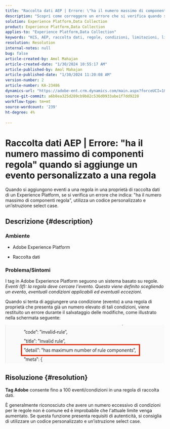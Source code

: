 ```yaml
---
title: "Raccolta dati AEP | Errore: \"ha il numero massimo di componenti regola\" quando si aggiunge un evento personalizzato a una regola"
description: "Scopri come correggere un errore che si verifica quando si aggiungono eventi a una regola in una proprietà di raccolta dati di Experience Platform."
solution: Experience Platform,Data Collection
product: Experience Platform,Data Collection
applies-to: "Experience Platform,Data Collection"
keywords: "KCS, AEP, raccolta dati, regole, condizioni, limitazioni, limite, tag, errore, evento personalizzato"
resolution: Resolution
internal-notes: null
bug: false
article-created-by: Amol Mahajan
article-created-date: "1/30/2024 10:55:17 AM"
article-published-by: Amol Mahajan
article-published-date: "1/30/2024 11:20:08 AM"
version-number: 2
article-number: KA-23486
dynamics-url: "https://adobe-ent.crm.dynamics.com/main.aspx?forceUCI=1&pagetype=entityrecord&etn=knowledgearticle&id=cd149808-5ebf-ee11-9079-6045bd006793"
source-git-commit: a6b8ea325d289cb9b82c536d0933abe1f7dd9228
workflow-type: tm+mt
source-wordcount: '239'
ht-degree: 4%

---
```


# Raccolta dati AEP | Errore: &quot;ha il numero massimo di componenti regola&quot; quando si aggiunge un evento personalizzato a una regola


Quando si aggiungono eventi a una regola in una proprietà di raccolta dati di un Experience Platform, se si verifica un errore che indica: &quot;ha il numero massimo di componenti regola&quot;, utilizza un codice personalizzato e un’istruzione select case.

## Descrizione {#description}


### <b>Ambiente</b>

- Adobe Experience Platform


- Raccolta dati




### <b>Problema/Sintomi</b>

I tag in Adobe Experience Platform seguono un sistema basato su regole.
*Eventi (If): la regola deve cercare l&#39;evento. Questo viene definito scegliendo un evento, eventuali condizioni applicabili ed eventuali eccezioni.*

Quando si tenta di aggiungere una condizione (evento) a una regola di proprietà che presenta già un numero elevato di tali condizioni, viene restituito un errore durante il salvataggio delle modifiche, come illustrato nella schermata seguente:



![](assets/___d6149808-5ebf-ee11-9079-6045bd006793___.png)


## Risoluzione {#resolution}


<b>Tag Adobe</b> consente fino a 100 eventi/condizioni in una regola di raccolta dati.

È generalmente riconosciuto che avere un numero eccessivo di condizioni per le regole non è comune ed è improbabile che l&#39;attuale limite venga aumentato. Se questa funzione presenta requisiti di autenticità, si consiglia di utilizzare un codice personalizzato e un’istruzione select case.
